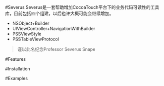 #Severus
Severus是一套帮助增加CocoaTouch平台下的业务代码可读性的工具库，目前包括四个组建，以后也许大概可能会继续增加。

* NSObject+Builder
* UIViewController+NavigationWithBuilder
* PSSViewStyle
* PSSTableViewProtocol

> 谨以此名纪念Professor Severus Snape

#Features

#Installation

#Examples